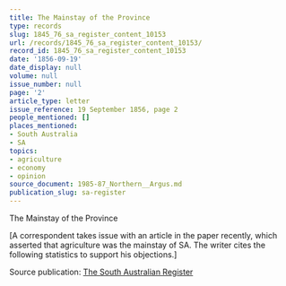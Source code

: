 ```yaml
---
title: The Mainstay of the Province
type: records
slug: 1845_76_sa_register_content_10153
url: /records/1845_76_sa_register_content_10153/
record_id: 1845_76_sa_register_content_10153
date: '1856-09-19'
date_display: null
volume: null
issue_number: null
page: '2'
article_type: letter
issue_reference: 19 September 1856, page 2
people_mentioned: []
places_mentioned:
- South Australia
- SA
topics:
- agriculture
- economy
- opinion
source_document: 1985-87_Northern__Argus.md
publication_slug: sa-register
---
```


The Mainstay of the Province

[A correspondent takes issue with an article in the paper recently, which asserted that agriculture was the mainstay of SA.  The writer cites the following statistics to support his objections.]

Source publication: [The South Australian Register](/publications/sa-register/)

